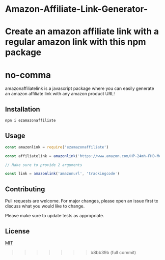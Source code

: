 # Amazon-Affiliate-Link-Generator-
Create an amazon affiliate link with a regular amazon link with this npm package
=======
# no-comma

amazonaffiliatelink is a javascript package where you can easily generate an amazon affiliate link with any amazon product URL!
## Installation


```bash
npm i ezamazonaffiliate
```

## Usage

```js
const amazonlink = require('ezamazonaffiliate')

const affiliatelink = amazonlink('https://www.amazon.com/HP-24mh-FHD-Monitor-Built/dp/B08BF4CZSV/?_encoding=UTF8&pd_rd_w=h7hw5&pf_rd_p=396c0314-c1f6-41c2-b37b-91540c07423f&pf_rd_r=QZ9DCTCS6A0RBRMYQ44Q&pd_rd_r=cda5ad1d-0fbd-4ed0-ab67-c35b29c5ec68&pd_rd_wg=6mlX4&ref_=pd_gw_ci_mcx_mr_hp_atf_m', 'pickitly0b-20') // returns https://www.amazon.com/dp/B08BF4CZSV/?tag=pickitly0b-20

// Make sure to provide 2 arguments 

const link = amazonlink('amazonurl', 'trackingcode')
```

## Contributing
Pull requests are welcome. For major changes, please open an issue first to discuss what you would like to change.

Please make sure to update tests as appropriate.

## License
[MIT](https://choosealicense.com/licenses/mit/)
>>>>>>> b8bb39b (full commit)
